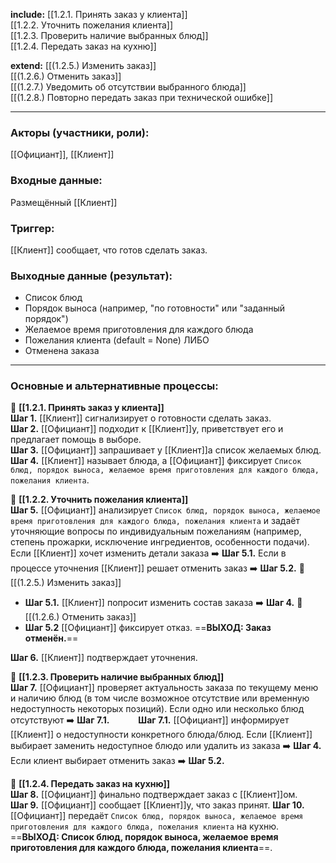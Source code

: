 **include:**
[[1.2.1. Принять заказ у клиента]]  
[[1.2.2. Уточнить пожелания клиента]]  
[[1.2.3. Проверить наличие выбранных блюд]]  
[[1.2.4. Передать заказ на кухню]]

**extend:** 
[[(1.2.5.) Изменить заказ]]  
[[(1.2.6.) Отменить заказ]]  
[[(1.2.7.) Уведомить об отсутствии выбранного блюда]]  
[[(1.2.8.) Повторно передать заказ при технической ошибке]]

---

### Акторы (участники, роли):

[[Официант]], [[Клиент]]

### Входные данные:
Размещённый [[Клиент]]
### Триггер:
[[Клиент]] сообщает, что готов сделать заказ.
### Выходные данные (результат):
- Список блюд
- Порядок выноса (например, "по готовности" или "заданный порядок")
- Желаемое время приготовления для каждого блюда
- Пожелания клиента (default = None)
ЛИБО
- Отменена заказа

---

### Основные и альтернативные процессы:

📌 **[[1.2.1. Принять заказ у клиента]]**  
**Шаг 1.** [[Клиент]] сигнализирует о готовности сделать заказ.  
**Шаг 2.** [[Официант]] подходит к [[Клиент]]у, приветствует его и предлагает помощь в выборе.  
**Шаг 3.** [[Официант]] запрашивает у [[Клиент]]а список желаемых блюд.  
**Шаг 4.** [[Клиент]] называет блюда, а [[Официант]] фиксирует `Список блюд, порядок выноса, желаемое время приготовления для каждого блюда, пожелания клиента`.

📌 **[[1.2.2. Уточнить пожелания клиента]]**  
**Шаг 5.** [[Официант]] анализирует `Список блюд, порядок выноса, желаемое время приготовления для каждого блюда, пожелания клиента` и задаёт уточняющие вопросы по индивидуальным пожеланиям (например, степень прожарки, исключение ингредиентов, особенности подачи).  Если [[Клиент]] хочет изменить детали заказа ➡️ **Шаг 5.1.** Если в процессе уточнения [[Клиент]] решает отменить заказ ➡️ **Шаг 5.2.**
📌[[(1.2.5.) Изменить заказ]]  
- **Шаг 5.1.** [[Клиент]] попросит изменить состав заказа ➡️ **Шаг 4.**
📌[[(1.2.6.) Отменить заказ]]  
- **Шаг 5.2** [[Официант]] фиксирует отказ.  ==**ВЫХОД: Заказ отменён.**==

**Шаг 6.** [[Клиент]] подтверждает уточнения.  

📌 **[[1.2.3. Проверить наличие выбранных блюд]]**  
**Шаг 7.** [[Официант]] проверяет актуальность заказа по текущему меню и наличию блюд (в том числе возможное отсутствие или временную недоступность некоторых позиций).  Если одно или несколько блюд отсутствуют ➡️ **Шаг 7.1.**
   **Шаг 7.1.** [[Официант]] информирует [[Клиент]] о недоступности конкретного блюда/блюд.  Если [[Клиент]] выбирает заменить недоступное блюдо или удалить из заказа ➡️ **Шаг 4.** Если клиент выбирает отменить заказ ➡️ **Шаг 5.2.** 

📌 **[[1.2.4. Передать заказ на кухню]]**  
**Шаг 8.** [[Официант]] финально подтверждает заказ с [[Клиент]]ом.  
**Шаг 9.** [[Официант]] сообщает [[Клиент]]у, что заказ принят.
**Шаг 10.** [[Официант]] передаёт `Список блюд, порядок выноса, желаемое время приготовления для каждого блюда, пожелания клиента` на кухню.  ==**ВЫХОД: Список блюд, порядок выноса, желаемое время приготовления для каждого блюда, пожелания клиента**==.
